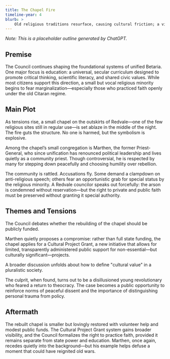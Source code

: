 ```yaml
---
title: The Chapel Fire
timeline-year: 4
blurb: >
    Old religious traditions resurface, causing cultural friction; a violent outburst leads to a pivotal affirmation of freedom of belief, while public institutions draw a firm line between education and doctrine.
---
```


*Note: This is a placeholder outline generated by ChatGPT.*

## Premise
The Council continues shaping the foundational systems of unified Betaria. One major focus is education: a universal, secular curriculum designed to promote critical thinking, scientific literacy, and shared civic values. While most citizens support this direction, a small but vocal religious minority begins to fear marginalization—especially those who practiced faith openly under the old Citaran regime.

## Main Plot
As tensions rise, a small chapel on the outskirts of Redvale—one of the few religious sites still in regular use—is set ablaze in the middle of the night. The fire guts the structure. No one is harmed, but the symbolism is explosive.

Among the chapel’s small congregation is Marthen, the former Priest-General, who since unification has renounced political leadership and lives quietly as a community priest. Though controversial, he is respected by many for stepping down peacefully and choosing humility over rebellion.

The community is rattled. Accusations fly. Some demand a clampdown on anti-religious speech; others fear an opportunistic grab for special status by the religious minority. A Redvale councilor speaks out forcefully: the arson is condemned without reservation—but the right to private and public faith must be preserved without granting it special authority.

## Themes and Tensions
The Council debates whether the rebuilding of the chapel should be publicly funded.

Marthen quietly proposes a compromise: rather than full state funding, the chapel applies for a Cultural Project Grant, a new initiative that allows for limited, transparently administered public support for non-essential—but culturally significant—projects.

A broader discussion unfolds about how to define "cultural value" in a pluralistic society.

The culprit, when found, turns out to be a disillusioned young revolutionary who feared a return to theocracy. The case becomes a public opportunity to reinforce norms of peaceful dissent and the importance of distinguishing personal trauma from policy.

## Aftermath
The rebuilt chapel is smaller but lovingly restored with volunteer help and modest public funds. The Cultural Project Grant system gains broader visibility, and the Council formalizes the right to practice faith, provided it remains separate from state power and education.
Marthen, once again, recedes quietly into the background—but his example helps defuse a moment that could have reignited old wars.
